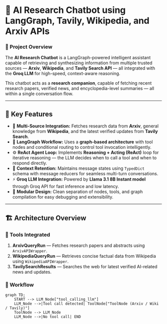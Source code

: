 # 🤖 AI Research Chatbot using LangGraph, Tavily, Wikipedia, and Arxiv APIs

### 🚀 Project Overview

The **AI Research Chatbot** is a LangGraph-powered intelligent assistant capable of retrieving and synthesizing information from multiple trusted sources — **Arxiv**, **Wikipedia**, and **Tavily Search API** — all integrated with the **Groq LLM** for high-speed, context-aware reasoning.

This chatbot acts as a **research companion**, capable of fetching recent research papers, verified news, and encyclopedia-level summaries — all within a single conversation flow.

---

## 🧠 Key Features

- 🔗 **Multi-Source Integration:** Fetches research data from **Arxiv**, general knowledge from **Wikipedia**, and the latest verified updates from **Tavily Search**.
- 🧩 **LangGraph Workflow:** Uses a **graph-based architecture** with tool nodes and conditional routing to control tool invocation intelligently.
- ⚙️ **ReAct Agent Loop:** Implements **Reasoning + Acting (ReAct)** loop for iterative reasoning — the LLM decides when to call a tool and when to respond directly.
- 💬 **Context Retention:** Maintains message states using `TypedDict` schema with message reducers for seamless multi-turn conversations.
- ⚡ **Groq LLM Integration:** Powered by **Llama 3.1 8B Instant model** through Groq API for fast inference and low latency.
- 🧰 **Modular Design:** Clean separation of nodes, tools, and graph compilation for easy debugging and extensibility.

---

## 🏗️ Architecture Overview

### 🔹 Tools Integrated
1. **ArxivQueryRun** — Fetches research papers and abstracts using `ArxivAPIWrapper`.
2. **WikipediaQueryRun** — Retrieves concise factual data from Wikipedia using `WikipediaAPIWrapper`.
3. **TavilySearchResults** — Searches the web for latest verified AI-related news and updates.

### 🔹 Workflow

```mermaid
graph TD;
    START --> LLM_Node["tool_calling_llm"]
    LLM_Node -->|Tool call detected| ToolNode["ToolNode (Arxiv / Wiki / Tavily)"]
    ToolNode --> LLM_Node
    LLM_Node -->|No tool call| END
